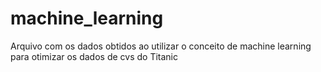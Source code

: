 # machine_learning
Arquivo com os dados obtidos ao utilizar o conceito de machine learning para otimizar os dados de cvs do Titanic
